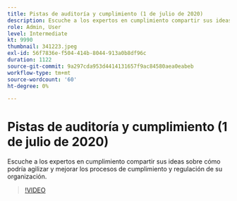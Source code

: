 ```yaml
---
title: Pistas de auditoría y cumplimiento (1 de julio de 2020)
description: Escuche a los expertos en cumplimiento compartir sus ideas sobre cómo podría agilizar y mejorar los procesos de cumplimiento y regulación de su organización.
role: Admin, User
level: Intermediate
kt: 9990
thumbnail: 341223.jpeg
exl-id: 56f7836e-f504-414b-8044-913a0b8df96c
duration: 1122
source-git-commit: 9a297cda953d4414131657f9ac84580aea0eabeb
workflow-type: tm+mt
source-wordcount: '60'
ht-degree: 0%

---
```


# Pistas de auditoría y cumplimiento (1 de julio de 2020)

Escuche a los expertos en cumplimiento compartir sus ideas sobre cómo podría agilizar y mejorar los procesos de cumplimiento y regulación de su organización.

>[!VIDEO](https://video.tv.adobe.com/v/341223/?quality=12&learn=on)
